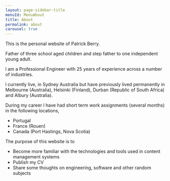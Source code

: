 ```yaml
---
layout: page-sidebar-title
menuId: MenuAbout
title: About
permalink: about
carousel: true
---
```


This is the personal website of Patrick Berry. 

Father of three school aged children and step father to one independent young adult.

l am a Professional Engineer with 25 years of experience across a number of industries.

l currently live, in Sydney Australia but have previously lived permanently in Melbourne (Australia), Helsinki (Finland), Durban (Republic of South Africa) and Albury (Australia).

During my career l have had short term work assignments (several months) in the following locations,

* Portugal
* France (Rouen)
* Canada (Port Hastings, Nova Scotia)

The purpose of this website is to

* Become more familiar with the technologies and tools used in content management systems
* Publish my CV
* Share some thoughts on engineering, software and other random subjects